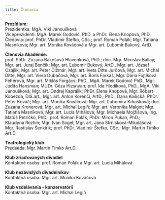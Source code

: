 ```yaml
---
title: Členovia
---
```


**Prezídium:**\
Prezidentka: MgA. Viki Janoušková\
Viceprezidenti: MgA. Marek Godovič, PhD. a PhDr. Elena Knopová, PhD.\
Členovia: prof. PhDr. Vladimír Štefko, CSc.; prof. Roman Polák; Mgr. Tatiana Masníková; Mgr. art. Monika Kováčová a Mgr. art. Ľubomír Bukový, ArtD.

**Členovia Akadémie:**\
prof. PhDr. Zuzana Bakošová Hlavenková, PhD.; doc. Mgr. Miroslav Ballay; Mgr. art. Juraj Benčík; Mgr. art. Ľubomír Bukový, ArtD., Mgr. art. József Czajlik; Mgr. art. Peter Čižmár; Mgr. art. Iveta Ditte Jurčová, Mgr. art. Michal Ditte, Mgr. art. Viera Dubačová, Mgr. art. Boris Farkaš, Mgr. Dária Fojtíková Fehérová, Mgr. art. Miklós Forgács; PhD., MgA. Marek Godovič PhD., Mgr. Judita Hansman; MUDr. Géza Hizsnyan; prof. Ida Hledíková, PhD., MgA. Viki Janoušková; Mgr. art. Ondrej Kaprálik; PhDr. Elena Knopová, Mgr. Róbert Kobezda, DIS.art.; Mgr. art. Anton Korenči, ArtD.; PhD., Dana Košická, PhDr. Peter Kováč; Mgr. art. Monika Kováčová; Mgr. art. Ľubomíra Krkošková; doc. Zuzana Kronerová, Mgr. art. Michal Legíň; Mgr. art. Veronika Malgot; Mgr. Tatiana Masníková, Mgr. art. Lucia Mihálová; Mgr. Michaela Mojžišová, Ing. Matúš Petričko, PhD., prof. Roman Polák, PhDr. Miron Pukan, PhD.; Klaudyna Rozhin; Mgr. Ivan Sogel; Mgr. art. Jana Strnisková-Mikulášová; Mgr. Rastislav Šenkirik; prof. PhDr. Vladimír Štefko, CSc.; Mgr. Martin Timko Art.D.

**Teatrologický klub**\
Predseda: Mgr. Martin Timko Art.D.

**Klub zriaďovaných divadiel**\
Kontaktné osoby: prof. Roman Polák a Mgr. art. Lucia Mihálová

**Klub nezávislých divadelníkov**\
Kontaktná osoba: Mgr. art. Monika Kováčová

**Klub vzdelávania - konzervatórií**\
Kontaktná osoba: Mgr. art. Michal Legíň
